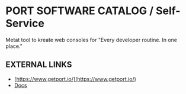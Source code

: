 PORT SOFTWARE CATALOG / Self-Service
====================================

Metat tool to kreate web consoles for "Every developer routine. In one place."


EXTERNAL LINKS
--------------

- [https://www.getport.io/](https://www.getport.io/)
- [Docs](https://docs.getport.io/)